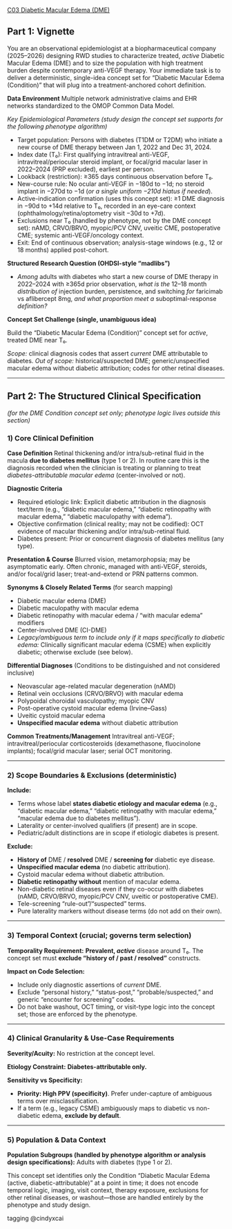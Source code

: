 [C03 Diabetic Macular Edema (DME)](https://github.com/ohdsi-studies/MindMeetsMachines/tree/main/C03)

## Part 1: Vignette

You are an observational epidemiologist at a biopharmaceutical company (2025–2026) designing RWD studies to characterize treated, *active* Diabetic Macular Edema (DME) and to size the population with high treatment burden despite contemporary anti-VEGF therapy. Your immediate task is to deliver a deterministic, single-idea concept set for “Diabetic Macular Edema (Condition)” that will plug into a treatment-anchored cohort definition.

**Data Environment** Multiple network administrative claims and EHR networks standardized to the OMOP Common Data Model.

*Key Epidemiological Parameters (study design the concept set supports for the following phenotype algorithm)*

* Target population: Persons with diabetes (T1DM or T2DM) who initiate a new course of DME therapy between Jan 1, 2022 and Dec 31, 2024.
* Index date (T₀): First qualifying intravitreal anti-VEGF, intravitreal/periocular steroid implant, or focal/grid macular laser in 2022–2024 (PRP excluded), earliest per person.
* Lookback (restriction): ≥365 days continuous observation before T₀.
* New-course rule: No ocular anti-VEGF in −180d to −1d; no steroid implant in −270d to −1d (*or a single uniform −210d hiatus if needed*).
* Active-indication confirmation (uses this concept set): ≥1 DME diagnosis in −90d to +14d relative to T₀, recorded in an eye-care context (ophthalmology/retina/optometry visit −30d to +7d).
* Exclusions near T₀ (handled by phenotype, not by the DME concept set): nAMD, CRVO/BRVO, myopic/PCV CNV, uveitic CME, postoperative CME; systemic anti-VEGF/oncology context.
* Exit: End of continuous observation; analysis-stage windows (e.g., 12 or 18 months) applied post-cohort.

**Structured Research Question (OHDSI-style “madlibs”)**

* *Among* adults with diabetes who start a new course of DME therapy in 2022–2024 with ≥365d prior observation, *what is the* 12–18 month *distribution of* injection burden, persistence, and switching *for* faricimab vs aflibercept 8mg, *and what proportion meet a* suboptimal-response *definition?*

**Concept Set Challenge (single, unambiguous idea)**

Build the “Diabetic Macular Edema (Condition)” concept set for *active*, treated DME near T₀.

*Scope:* clinical diagnosis codes that assert *current* DME attributable to diabetes. 
*Out of scope:* historical/suspected DME; generic/unspecified macular edema without diabetic attribution; codes for other retinal diseases.

---

## Part 2: The Structured Clinical Specification

*(for the DME Condition concept set only; phenotype logic lives outside this section)*

### 1) Core Clinical Definition

**Case Definition** Retinal thickening and/or intra/sub-retinal fluid in the macula **due to diabetes mellitus** (type 1 or 2). In routine care this is the diagnosis recorded when the clinician is treating or planning to treat *diabetes-attributable macular edema* (center-involved or not).

**Diagnostic Criteria**

* Required etiologic link: Explicit diabetic attribution in the diagnosis text/term (e.g., “diabetic macular edema,” “diabetic retinopathy with macular edema,” “diabetic maculopathy with edema”).
* Objective confirmation (clinical reality; may not be codified): OCT evidence of macular thickening and/or intra/sub-retinal fluid.
* Diabetes present: Prior or concurrent diagnosis of diabetes mellitus (any type).

**Presentation & Course** Blurred vision, metamorphopsia; may be asymptomatic early. Often chronic, managed with anti-VEGF, steroids, and/or focal/grid laser; treat-and-extend or PRN patterns common.

**Synonyms & Closely Related Terms**  (for search mapping)

* Diabetic macular edema (DME)
* Diabetic maculopathy with macular edema
* Diabetic retinopathy with macular edema / “with macular edema” modifiers
* Center-involved DME (CI-DME)
* *Legacy/ambiguous term to include only if it maps specifically to diabetic edema:* Clinically significant macular edema (CSME) when explicitly diabetic; otherwise exclude (see below).

**Differential Diagnoses** (Conditions to be distinguished and not considered inclusive) 

* Neovascular age-related macular degeneration (nAMD)
* Retinal vein occlusions (CRVO/BRVO) with macular edema
* Polypoidal choroidal vasculopathy; myopic CNV
* Post-operative cystoid macular edema (Irvine–Gass)
* Uveitic cystoid macular edema
* **Unspecified macular edema** without diabetic attribution

**Common Treatments/Management** Intravitreal anti-VEGF; intravitreal/periocular corticosteroids (dexamethasone, fluocinolone implants); focal/grid macular laser; serial OCT monitoring.

---

### 2) Scope Boundaries & Exclusions (deterministic)

**Include:**

* Terms whose label **states diabetic etiology and macular edema** (e.g., “diabetic macular edema,” “diabetic retinopathy with macular edema,” “macular edema due to diabetes mellitus”).
* Laterality or center-involved qualifiers (if present) are in scope.
* Pediatric/adult distinctions are in scope if etiologic diabetes is present.

**Exclude:**

* **History of** DME / **resolved** DME / **screening for** diabetic eye disease.
* **Unspecified macular edema** (no diabetic attribution).
* Cystoid macular edema without diabetic attribution.
* **Diabetic retinopathy without** mention of macular edema.
* Non-diabetic retinal diseases even if they co-occur with diabetes (nAMD, CRVO/BRVO, myopic/PCV CNV, uveitic or postoperative CME).
* Tele-screening “rule-out”/“suspected” terms.
* Pure laterality markers without disease terms (do not add on their own).

---

### 3) Temporal Context (crucial; governs term selection)

**Temporality Requirement:** **Prevalent, *active*** disease around T₀. The concept set must **exclude “history of / past / resolved”** constructs.

**Impact on Code Selection:**

* Include only diagnostic assertions of *current* DME.
* Exclude “personal history,” “status-post,” “probable/suspected,” and generic “encounter for screening” codes.
* Do not bake washout, OCT timing, or visit-type logic into the concept set; those are enforced by the phenotype.

---

### 4) Clinical Granularity & Use-Case Requirements

**Severity/Acuity:** No restriction at the concept level.

**Etiology Constraint:** **Diabetes-attributable only.**

**Sensitivity vs Specificity:**

* **Priority: High PPV (specificity)**. Prefer under-capture of ambiguous terms over misclassification.
* If a term (e.g., legacy CSME) ambiguously maps to diabetic vs non-diabetic edema, **exclude by default**.

---

### 5) Population & Data Context

**Population Subgroups (handled by phenotype algorithm or analysis design specifications):** Adults with diabetes (type 1 or 2).

This concept set identifies only the Condition “Diabetic Macular Edema (active, diabetic-attributable)” at a point in time; it does not encode temporal logic, imaging, visit context, therapy exposure, exclusions for other retinal diseases, or washout—those are handled entirely by the phenotype and study design.

tagging @cindyxcai